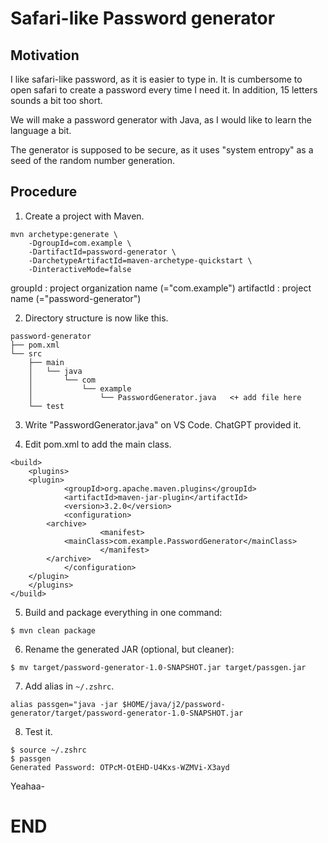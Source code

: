 # Safari-like Password generator

## Motivation
I like safari-like password, as it is easier to type in. 
It is cumbersome to open safari to create a password every time I need it. 
In addition, 15 letters sounds a bit too short. 

We will make a password generator with Java, as I would like to learn the 
language a bit. 

The generator is supposed to be secure, as it uses "system entropy" as a
seed of the random number generation. 

## Procedure
1. Create a project with Maven.

```
mvn archetype:generate \
    -DgroupId=com.example \
    -DartifactId=password-generator \
    -DarchetypeArtifactId=maven-archetype-quickstart \
    -DinteractiveMode=false
```

groupId    : project organization name (="com.example")
artifactId : project name (="password-generator")

2. Directory structure is now like this.

```
password-generator
├── pom.xml
└── src
    ├── main
    │   └── java
    │       └── com
    │           └── example
    │               └── PasswordGenerator.java   <+ add file here
    └── test
```

3. Write "PasswordGenerator.java" on VS Code.
ChatGPT provided it.

4. Edit pom.xml to add the main class.

```
<build>
    <plugins>
	<plugin>
            <groupId>org.apache.maven.plugins</groupId>
            <artifactId>maven-jar-plugin</artifactId>
            <version>3.2.0</version>
            <configuration>
		<archive>
                    <manifest>
			<mainClass>com.example.PasswordGenerator</mainClass>
                    </manifest>
		</archive>
            </configuration>
	</plugin>
    </plugins>
</build>
```

5. Build and package everything in one command:
```
$ mvn clean package
```

6. Rename the generated JAR (optional, but cleaner):

```
$ mv target/password-generator-1.0-SNAPSHOT.jar target/passgen.jar
```

7. Add alias in ```~/.zshrc```.

```
alias passgen="java -jar $HOME/java/j2/password-generator/target/password-generator-1.0-SNAPSHOT.jar
```
8. Test it.

```
$ source ~/.zshrc
$ passgen
Generated Password: OTPcM-OtEHD-U4Kxs-WZMVi-X3ayd
```

Yeahaa-

<!-- ------------------------------  -->

# END

<!-- ####################  -->
